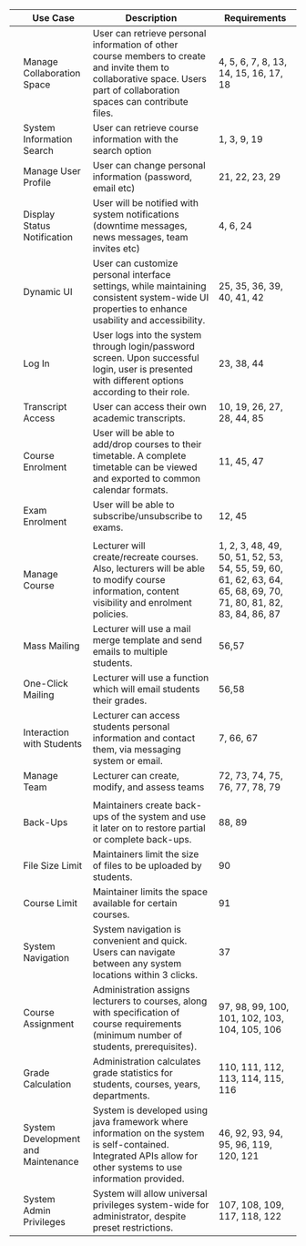 |   | Use Case                           | Description                                                                                                                                                               | Requirements                                                                                                    |
|---|------------------------------------|---------------------------------------------------------------------------------------------------------------------------------------------------------------------------|-----------------------------------------------------------------------------------------------------------------|
|   | Manage Collaboration Space         | User can retrieve personal information of other course members to create and invite them to collaborative space. Users part of collaboration spaces can contribute files. | 4, 5, 6, 7, 8, 13, 14, 15, 16, 17, 18                                                                           |
|   | System Information Search          | User can retrieve course information with the search option                                                                                                               | 1, 3, 9, 19                                                                                                     |
|   | Manage User Profile                | User can change personal information (password, email etc)                                                                                                                | 21, 22, 23, 29                                                                                                  |
|   | Display Status Notification        | User will be notified with system notifications (downtime messages, news messages, team invites etc)                                                                      | 4, 6, 24                                                                                                        |
|   | Dynamic UI                         | User can customize personal interface settings, while maintaining consistent system-wide UI properties to enhance usability and accessibility.                            | 25, 35, 36, 39, 40, 41, 42                                                                                      |
|   | Log In                             | User logs into the system through login/password screen. Upon successful login, user is presented with different options according to their role.                         | 23, 38, 44                                                                                                      |
|   | Transcript Access                  | User can access their own academic transcripts.                                                                                                                           | 10, 19, 26, 27, 28, 44, 85                                                                                      |
|   | Course Enrolment                   | User will be able to add/drop courses to their timetable. A complete timetable can be viewed and exported to common calendar formats.                                     | 11, 45, 47                                                                                                      |
|   | Exam Enrolment                     | User will be able to subscribe/unsubscribe to exams.                                                                                                                      | 12, 45                                                                                                          |
|   |                                    |                                                                                                                                                                           |                                                                                                                 |
|   | Manage Course                      | Lecturer will create/recreate courses. Also, lecturers will be able to modify course information, content visibility and enrolment policies.                              | 1, 2, 3, 48, 49, 50, 51, 52, 53, 54, 55, 59, 60, 61, 62, 63, 64, 65, 68, 69, 70, 71, 80, 81, 82, 83, 84, 86, 87 |
|   | Mass Mailing                       | Lecturer will use a mail merge template and send emails to multiple students.                                                                                             | 56,57                                                                                                           |
|   | One-Click Mailing                  | Lecturer will use a function which will email students their grades.                                                                                                      | 56,58                                                                                                           |
|   | Interaction with Students          | Lecturer can access students personal information and contact them, via messaging system or email.                                                                        | 7, 66, 67                                                                                                       |
|   | Manage Team                        | Lecturer can create, modify, and assess teams                                                                                                                             | 72, 73, 74, 75, 76, 77, 78, 79                                                                                  |
|   |                                    |                                                                                                                                                                           |                                                                                                                 |
|   | Back-Ups                           | Maintainers create back-ups of the system and use it later on to restore partial or complete back-ups.                                                                    | 88, 89                                                                                                          |
|   | File Size Limit                    | Maintainers limit the size of files to be uploaded by students.                                                                                                           | 90                                                                                                              |
|   | Course Limit                       | Maintainer limits the space available for certain courses.                                                                                                                | 91                                                                                                              |
|   | System Navigation                  | System navigation is convenient and quick. Users can navigate between any system locations within 3 clicks.                                                               | 37                                                                                                              |
|   | Course Assignment                  | Administration assigns lecturers to courses, along with specification of course requirements (minimum number of students, prerequisites).                                 | 97, 98, 99, 100, 101, 102, 103, 104, 105, 106                                                                   |
|   | Grade Calculation                  | Administration calculates grade statistics for students, courses, years, departments.                                                                                     | 110, 111, 112, 113, 114, 115, 116                                                                               |
|   | System Development and Maintenance | System is developed using java framework where information on the system is self-contained. Integrated APIs allow for other systems to use information provided.          | 46, 92, 93, 94, 95, 96, 119, 120, 121                                                                           |
|   | System Admin Privileges            | System will allow universal privileges system-wide for administrator, despite preset restrictions.                                                                        | 107, 108, 109, 117, 118, 122                                                                                    |
